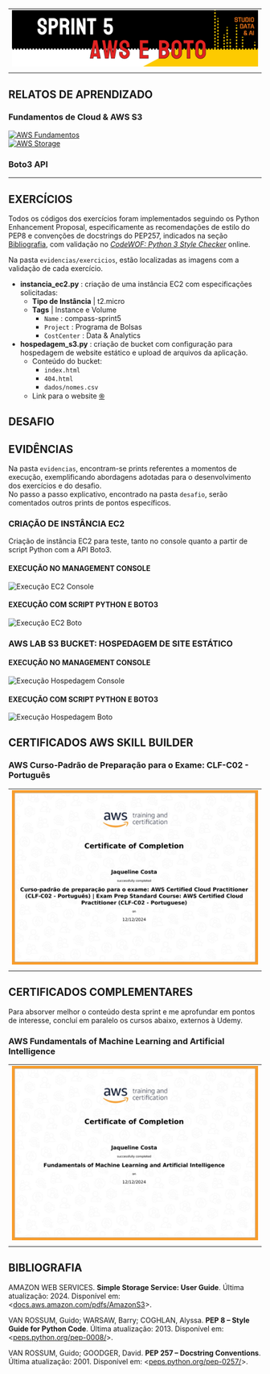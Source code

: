 #

||
|---|
|![Banner](/assets/banner-sprint5.png)|
||

## RELATOS DE APRENDIZADO

### Fundamentos de Cloud & AWS S3

[![AWS Fundamentos](https://img.shields.io/badge/Guia-AWS_Fundamentos-ED751A)](/guide/aws_fundamentos.md)  
[![AWS Storage](https://img.shields.io/badge/Guia-AWS_Storage-ED751A)](/guide/aws_storage.md)

### Boto3 API

---

## EXERCÍCIOS

Todos os códigos dos exercícios foram implementados seguindo os Python Enhancement Proposal, especificamente as recomendações de estilo do PEP8 e convenções de docstrings do PEP257, indicados na seção [Bibliografia](#bibliografia), com validação no [*CodeWOF: Python 3 Style Checker*](https://www.codewof.co.nz/style/python3/) online.

Na pasta `evidencias/exercicios`, estão localizadas as imagens com a validação de cada exercício.

* **instancia_ec2.py** : criação de uma instância EC2 com especificações solicitadas:
  * **Tipo de Instância** | t2.micro
  * **Tags** | Instance e Volume
    * `Name` : compass-sprint5
    * `Project` : Programa de Bolsas
    * `CostCenter` : Data & Analytics
* **hospedagem_s3.py** : criação de bucket com configuração para hospedagem de website estático e upload de arquivos da aplicação.
  * Conteúdo do bucket:
    * `index.html`
    * `404.html`
    * `dados/nomes.csv`
  * Link para o website [֍](http://compass-sprint5-lab.s3-website-us-east-1.amazonaws.com/)

## DESAFIO

## EVIDÊNCIAS

Na pasta `evidencias`, encontram-se prints referentes a momentos de execução, exemplificando abordagens adotadas para o desenvolvimento dos exercícios e do desafio.  
No passo a passo explicativo, encontrado na pasta `desafio`, serão comentados outros prints de pontos específicos.

### CRIAÇÃO DE INSTÂNCIA EC2

Criação de instância EC2 para teste, tanto no console quanto a partir de script Python com a API Boto3.

#### EXECUÇÃO NO MANAGEMENT CONSOLE

![Execução EC2 Console](./evidencias/exercicios/1-ec2-instance.gif)

#### EXECUÇÃO COM SCRIPT PYTHON E BOTO3

![Execução EC2 Boto]()

### AWS LAB S3 BUCKET: HOSPEDAGEM DE SITE ESTÁTICO

#### EXECUÇÃO NO MANAGEMENT CONSOLE

![Execução Hospedagem Console](./evidencias/exercicios/2-lab-hospedagem.gif)

#### EXECUÇÃO COM SCRIPT PYTHON E BOTO3

![Execução Hospedagem Boto]()

## CERTIFICADOS AWS SKILL BUILDER

### AWS Curso-Padrão de Preparação para o Exame: CLF-C02 - Português

| |
|---|
|![Certificado](./certificados/cert-curso-prep-clf02.png) |
||

## CERTIFICADOS COMPLEMENTARES

Para absorver melhor o conteúdo desta sprint e me aprofundar em pontos de interesse, concluí em paralelo os cursos abaixo, externos à Udemy.

### AWS Fundamentals of Machine Learning and Artificial Intelligence

| |
|---|
|![Certificado](certificados/cert-comp-fundamentals-ml-ai.png)|
||

## BIBLIOGRAFIA

AMAZON WEB SERVICES. **Simple Storage Service: User Guide**. Última atualização: 2024. Disponível em: <[docs.aws.amazon.com/pdfs/AmazonS3](https://docs.aws.amazon.com/pdfs/AmazonS3/latest/userguide/s3-userguide.pdf)>.

VAN ROSSUM, Guido; WARSAW, Barry; COGHLAN, Alyssa. **PEP 8 – Style Guide for Python Code**. Última atualização: 2013. Disponível em: <[peps.python.org/pep-0008/](https://peps.python.org/pep-0008/)>.  

VAN ROSSUM, Guido; GOODGER, David. **PEP 257 – Docstring Conventions**. Última atualização: 2001. Disponível em: <[peps.python.org/pep-0257/](https://peps.python.org/pep-0257/)>.
